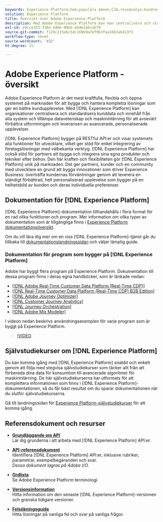 ```yaml
---
keywords: Experience Platform;hem;populära ämnen;CJA;reseanalys;kundreseanalys;kampanjsamordning;orkestrering;kundresa;resa;resesamordning;funktion;region
solution: Experience Platform
title: Översikt över Adobe Experience Platform
description: Med Adobe Experience Platform kan man centralisera och standardisera kunddata innan man använder datavetenskap och maskininlärning för att dramatiskt förbättra utformningen och leveransen av avancerade, personaliserade upplevelser.
exl-id: edcce353-338a-440e-99eb-a64e2abca579
source-git-commit: f129c215ebc5dc169b9a7ef9b3faa3463ab413f3
workflow-type: tm+mt
source-wordcount: '432'
ht-degree: 1%

---
```


# Adobe Experience Platform - översikt

Adobe Experience Platform är det mest kraftfulla, flexibla och öppna systemet på marknaden för att bygga och hantera kompletta lösningar som ger en bättre kundupplevelse. Med [!DNL Experience Platform] kan organisationer centralisera och standardisera kunddata och innehåll från alla system och tillämpa datavetenskap och maskininlärning för att avsevärt förbättra utformningen och leveransen av avancerade, personaliserade upplevelser.

[!DNL Experience Platform] bygger på RESTful API:er och visar systemets alla funktioner för utvecklare, vilket ger stöd för enkel integrering av företagslösningar med välbekanta verktyg. [!DNL Experience Platform] har också stöd för partners att bygga och integrera sina egna produkter och tekniker efter behov. Den här kraften och flexibiliteten gör [!DNL Experience Platform] unik på marknaden. Det ger partners, kunder och en community med utvecklare en grund att bygga innovationer som driver Experience Business: överträffa kundernas förväntningar genom att leverera en ständigt förbättrad, helt personaliserad upplevelse som bygger på en helhetsbild av kunden och deras individuella preferenser.

<div id="recs-overview-body-wrapper-1">
    <div id="recs-overview-body-1"></div>
    <div id="recs-overview-body-2"></div>
    <div id="recs-overview-body-3"></div>
</div>
<div id="recs-overview-body-4"></div>
<div id="recs-overview-body-5"></div>
<div id="recs-overview-body-6"></div>

## Dokumentation för [!DNL Experience Platform]

[!DNL Experience Platform]-dokumentation tillhandahålls i flera format för en rad olika funktioner och program. Mer information om vilka typer av dokumentation som är tillgängliga finns i [Experience Platform dokumentationsöversikt](documentation/overview.md).

Om du vill lära dig mer om en viss [!DNL Experience Platform]-tjänst går du tillbaka till [dokumentationslandningssidan](https://experienceleague.adobe.com/docs/experience-platform.html) och väljer lämplig guide.

### Dokumentation för program som bygger på [!DNL Experience Platform]

Adobe har byggt flera program på Experience Platform. Dokumentation till dessa program finns i deras egna handböcker, som är länkade nedan:

* [[!DNL Adobe Real-Time Customer Data Platform (Real-Time CDP)]](../rtcdp/overview.md)
* [[!DNL Real-Time Customer Data Platform (Real-Time CDP) B2B Edition]](../rtcdp/b2b-overview.md)
* [[!DNL Adobe Journey Optimizer]](https://experienceleague.adobe.com/docs/journey-optimizer.html)
* [[!DNL Customer Journey Analytics]](https://experienceleague.adobe.com/docs/customer-journey-analytics.html)
* [[!DNL Journey Orchestration]](https://experienceleague.adobe.com/docs/journey-orchestration.html)
* [[!DNL Adobe Mix Modeler]](https://experienceleague.adobe.com/docs/mix-modeler/using/overview.html?lang=en)

I videon nedan beskrivs användningsexemplen för varje program som är byggt på Experience Platform.

>[!VIDEO](https://video.tv.adobe.com/v/32554/?learn=on)

## Självstudiekurser om [!DNL Experience Platform]

Du kan komma igång med [!DNL Experience Platform] snabbt och enkelt genom att följa med stegvisa självstudiekurser som täcker allt från att förbereda dina data för konsumtion till avancerade algoritmer för maskininlärning. De här självstudiekurserna har utformats för att komplettera informationen som finns i [!DNL Experience Platform]-dokumentationen, så du får bäst resultat om du sparar dokumentationen när du slutför självstudiekurserna.

Gå till landningssidan för [Experience Platform-självstudiekurser](https://www.adobe.com/go/platform-tutorials-home-en) för att komma igång.

## Referensdokument och resurser

* [**Grundläggande om API**](api-fundamentals.md)\
  Lär dig grunderna i att arbeta med [!DNL Experience Platform] API:er.

* [**API-referensdokument**](https://www.adobe.com/go/platform-api-reference-en)\
  Identifiera [!DNL Experience Platform] API:er, inklusive rubriker, parametrar, exempelbegäranden och svar.<br/>*Dessa dokument lagras på Adobe I/O.*

* [**Ordlista**](glossary.md)\
  Se Adobe Experience Platform terminologi.

* [**Versionsinformation**](https://experienceleague.adobe.com/en/docs/experience-platform/release-notes/latest)\
  Hitta information om den senaste [!DNL Experience Platform]-versionen och granska tidigare versioner.

* [**Felsökningsguide**](troubleshooting.md)\
  Hitta lösningar på vanliga fel och svar på vanliga frågor.
